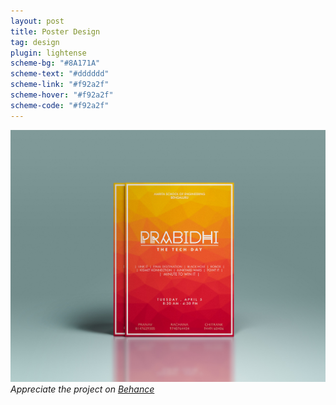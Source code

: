 ```yaml
---
layout: post
title: Poster Design
tag: design
plugin: lightense
scheme-bg: "#8A171A"
scheme-text: "#dddddd"
scheme-link: "#f92a2f"
scheme-hover: "#f92a2f"
scheme-code: "#f92a2f"
---
```


![Poster](assets/img/poster.jpg)
*Appreciate the project on [Behance](https://www.behance.net/gallery/42025197/Event-Poster)*